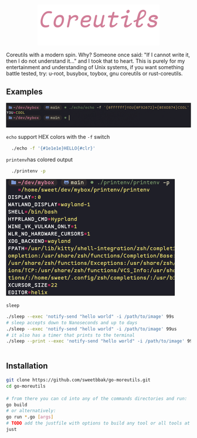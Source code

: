 <p></p>
<p align="center">
  <img src="assets/core.png" />
</p>

Coreutils with a modern spin.
Why? Someone once said:
"If I cannot write it, then I do not understand it..."
and I took that to heart. This is purely for my entertainment and understanding of Unix systems,
if you want something battle tested, try: u-root, busybox, toybox, gnu coreutils or rust-coreutils.

## Examples
<p align="left">
  <img src="assets/img.png" />
</p>

`echo` support HEX colors with the `-f` switch
```bash
  ./echo -f '{#1e1e1e}HELLO{#clr}'
```

`printenv`has colored output
```bash
  ./printenv -p
```
![print env with colored output monokai theme](assets/printenv.png)

`sleep`
```sh
./sleep --exec 'notify-send "hello world" -i /path/to/image' 99s
# sleep accepts down to Nanoseconds and up to days
./sleep --exec 'notify-send "hello world" -i /path/to/image' 99us
# it also has a timer that prints to the terminal
./sleep --print --exec 'notify-send "hello world" -i /path/to/image' 9999ms
  
```

## Installation
```sh
git clone https://github.com/sweetbbak/go-moreutils.git
cd go-moreutils

# from there you can cd into any of the commands directories and run:
go build
# or alternatively:
go run *.go [args]
# TODO add the justfile with options to build any tool or all tools at once
just
```
